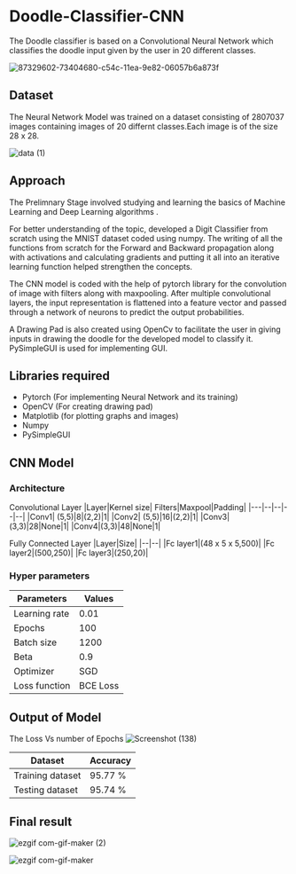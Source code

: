 # Doodle-Classifier-CNN
The Doodle classifier is based on a Convolutional Neural Network which classifies the doodle input given by the user in 20 different classes.

![87329602-73404680-c54c-11ea-9e82-06057b6a873f](https://user-images.githubusercontent.com/73688295/137089923-7a92a14e-2d14-45e1-a495-05bc7bd72cc4.gif)
## Dataset
The Neural Network Model was trained on a dataset consisting of 2807037 images containing images of 20 differnt classes.Each image is of the size 28 x 28.

![data (1)](https://user-images.githubusercontent.com/73688295/137096046-372afdbc-a076-4c2f-ba7a-adc4fb8d9696.png)

## Approach
The Prelimnary Stage involved studying and learning the basics of Machine Learning and Deep Learning algorithms .

For better understanding of the topic, developed a Digit Classifier from scratch using the MNIST dataset coded using numpy. The writing of all the functions from scratch for the Forward and Backward propagation along with activations and calculating gradients and putting it all into an iterative learning function helped strengthen the concepts.

The CNN model is coded with the help of pytorch library for the convolution of image with filters along with maxpooling. After multiple convolutional layers, the input representation is flattened into a feature vector and passed through a network of neurons to predict the output probabilities.

A Drawing Pad is also created using OpenCv to facilitate the user in giving inputs in drawing the doodle for the developed model to classify it.
PySimpleGUI is used for implementing GUI.

## Libraries required
- Pytorch (For implementing Neural Network and its training)
- OpenCV (For creating drawing pad)
- Matplotlib (for plotting graphs and images)
- Numpy
- PySimpleGUI
## CNN Model
### Architecture 
Convolutional Layer
|Layer|Kernel size| Filters|Maxpool|Padding|
|---|--|--|--|--|
|Conv1| (5,5)|8|(2,2)|1|
|Conv2| (5,5)|16|(2,2)|1|
|Conv3|(3,3)|28|None|1|
|Conv4|(3,3)|48|None|1|


Fully Connected Layer
|Layer|Size|
|--|--|
|Fc layer1|(48 x 5 x 5,500)|
|Fc layer2|(500,250)|
|Fc layer3|(250,20)|

### Hyper parameters
|Parameters| Values|
|------|---|
| Learning rate|0.01|
|Epochs|100|
|Batch size|1200|
|Beta|0.9|
|Optimizer|SGD|
|Loss function|BCE Loss|

## Output of Model
The Loss Vs number of Epochs
![Screenshot (138)](https://user-images.githubusercontent.com/73688295/137258580-a812e140-cc36-4c8a-b44f-63c26c1a7600.png)


|Dataset|Accuracy | 
|----|----|
|Training dataset| 95.77 %|
| Testing dataset|  95.74 %|

## Final result

![ezgif com-gif-maker (2)](https://user-images.githubusercontent.com/73688295/139380623-b9614ad1-14ed-44f1-aa3b-c47591bf37df.gif)


![ezgif com-gif-maker](https://user-images.githubusercontent.com/73688295/139380411-fe981d78-9a1d-481b-a26e-c0e9bb768ec3.gif)








